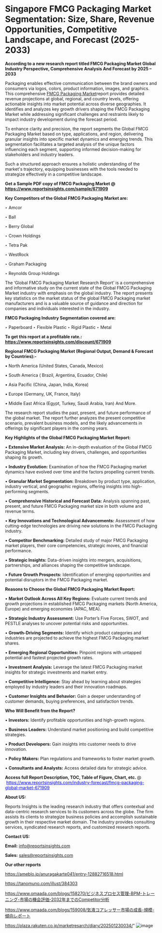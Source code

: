 # Singapore FMCG Packaging Market Segmentation: Size, Share, Revenue Opportunities, Competitive Landscape, and Forecast (2025-2033)

<strong>According to a new research report titled FMCG Packaging Market Global Industry Perspective, Comprehensive Analysis And Forecast by 2025 – 2033</strong>

Packaging enables effective communication between the brand owners and consumers via logos, colors, product information, images, and graphics. This comprehensive <a href=https://www.reportsinsights.com/sample/671909>FMCG Packaging Market</a>report provides detailed revenue projections at global, regional, and country levels, offering actionable insights into market potential across diverse geographies. It identifies and analyzes key growth drivers shaping the FMCG Packaging Market while addressing significant challenges and restraints likely to impact industry development during the forecast period.

To enhance clarity and precision, the report segments the Global FMCG Packaging Market based on type, applications, and region, delivering granular insights into specific market dynamics and emerging trends. This segmentation facilitates a targeted analysis of the unique factors influencing each segment, supporting informed decision-making for stakeholders and industry leaders.

Such a structured approach ensures a holistic understanding of the market's trajectory, equipping businesses with the tools needed to strategize effectively in a competitive landscape.

<strong>Get a Sample PDF copy of FMCG Packaging Market </strong><strong>@<a href=https://www.reportsinsights.com/sample/671909 style=color:#0000ff;> https://www.reportsinsights.com/sample/671909</a></strong></font>

<strong>Key Competitors of the Global FMCG Packaging Market are:</strong>

‣ Amcor

‣ Ball

‣ Berry Global

‣ Crown Holdings

‣ Tetra Pak

‣ WestRock

‣ Graham Packaging

‣ Reynolds Group Holdings

The ‘Global FMCG Packaging Market Research Report’ is a comprehensive and informative study on the current state of the Global FMCG Packaging Market industry with emphasis on the global industry. The report presents key statistics on the market status of the global FMCG Packaging market manufacturers and is a valuable source of guidance and direction for companies and individuals interested in the industry.

<strong>FMCG Packaging Industry Segmentation covered are:</strong>

‣ Paperboard
‣ Flexible Plastic
‣ Rigid Plastic
‣ Metal

<strong>To get this report at a profitable rate.: <a href=https://www.reportsinsights.com/discount/671909 style=color:#0000ff;>https://www.reportsinsights.com/discount/671909</a></strong></font>

<strong>Regional FMCG Packaging Market (Regional Output, Demand &amp; Forecast by Countries):-</strong>

• North America (United States, Canada, Mexico)

• South America ( Brazil, Argentina, Ecuador, Chile)

• Asia Pacific (China, Japan, India, Korea)

• Europe (Germany, UK, France, Italy)

• Middle East Africa (Egypt, Turkey, Saudi Arabia, Iran) And More.

The research report studies the past, present, and future performance of the global market. The report further analyzes the present competitive scenario, prevalent business models, and the likely advancements in offerings by significant players in the coming years.

<strong>Key Highlights of the Global FMCG Packaging Market Report:</strong>

• <strong>Extensive Market Analysis:</strong> An in-depth evaluation of the Global FMCG Packaging Market, including key drivers, challenges, and opportunities shaping its growth.

• <strong>Industry Evolution:</strong> Examination of how the FMCG Packaging market dynamics have evolved over time and the factors propelling current trends.

• <strong>Granular Market Segmentation:</strong> Breakdown by product type, application, industry vertical, and geographic regions, offering insights into high-performing segments.

• <strong>Comprehensive Historical and Forecast Data:</strong> Analysis spanning past, present, and future FMCG Packaging market size in both volume and revenue terms.

• <strong>Key Innovations and Technological Advancements:</strong> Assessment of how cutting-edge technologies are driving new solutions in the FMCG Packaging industry.

• <strong>Competitor Benchmarking:</strong> Detailed study of major FMCG Packaging market players, their core competencies, strategic moves, and financial performance.

• <strong>Strategic Insights:</strong> Data-driven insights into mergers, acquisitions, partnerships, and alliances shaping the competitive landscape.

• <strong>Future Growth Prospects:</strong> Identification of emerging opportunities and potential disruptors in the FMCG Packaging market.

<strong>Reasons to Choose the Global FMCG Packaging Market Report:</strong>

• <strong>Market Outlook Across All Key Regions:</strong> Evaluate current trends and growth projections in established FMCG Packaging markets (North America, Europe) and emerging economies (APAC, MEA).

• <strong>Strategic Industry Assessment:</strong> Use Porter’s Five Forces, SWOT, and PESTLE analyses to uncover potential risks and opportunities.

• <strong>Growth-Driving Segments:</strong> Identify which product categories and industries are projected to achieve the highest FMCG Packaging market shares.

• <strong>Emerging Regional Opportunities:</strong> Pinpoint regions with untapped potential and fastest projected growth rates.

• <strong>Investment Analysis:</strong> Leverage the latest FMCG Packaging market insights for strategic investments and market entry.

• <strong>Competitive Intelligence:</strong> Stay ahead by learning about strategies employed by industry leaders and their innovation roadmaps.

• <strong>Customer Insights and Behavior:</strong> Gain a deeper understanding of customer demands, buying preferences, and satisfaction trends.

<strong>Who Will Benefit from the Report?</strong>

• <strong>Investors:</strong> Identify profitable opportunities and high-growth regions.

• <strong>Business Leaders:</strong> Understand market positioning and build competitive strategies.

• <strong>Product Developers:</strong> Gain insights into customer needs to drive innovation.

• <strong>Policy Makers:</strong> Plan regulations and frameworks to foster market growth.

• <strong>Consultants and Analysts:</strong> Access detailed data for strategic advice.
</ul>
<strong>Access full Report Description, TOC, Table of Figure, Chart, etc. </strong>@  <a href=https://www.reportsinsights.com/industry-forecast/fmcg-packaging-global-market-671909 style=color:#0000ff;>https://www.reportsinsights.com/industry-forecast/fmcg-packaging-global-market-671909</a></font>

<strong><strong>About US</strong>:</strong>

Reports Insights is the leading research industry that offers contextual and data-centric research services to its customers across the globe. The firm assists its clients to strategize business policies and accomplish sustainable growth in their respective market domain. The industry provides consulting services, syndicated research reports, and customized research reports.

<strong>Contact US:</strong>

<p class=""""><b>Email:</b> <a href=mailto:info@reportsinsights.com>info@reportsinsights.com</a></p>
<p class=""""><b>Sales:</b> <a href=mailto:sales@reportsinsights.com>sales@reportsinsights.com</a></p>

<strong>Our other reports</strong>

<a href=https://ameblo.jp/anuragakarte041/entry-12882716518.html>https://ameblo.jp/anuragakarte041/entry-12882716518.html</a>

<a href=https://tanomuno.com/illust/384303>https://tanomuno.com/illust/384303</a>

<a href=https://www.omaada.com/blogs/158270/ビジネスプロセス管理-BPM-トレーニング-市場の機会評価-2032年までのCompetitor分析>https://www.omaada.com/blogs/158270/ビジネスプロセス管理-BPM-トレーニング-市場の機会評価-2032年までのCompetitor分析</a>

<a href=https://www.omaada.com/blogs/159008/気液コアレッサー市場の成長-規模-傾向レポート>https://www.omaada.com/blogs/159008/気液コアレッサー市場の成長-規模-傾向レポート</a>

<a href=https://plaza.rakuten.co.jp/marketresarch/diary/202501230034/>https://plaza.rakuten.co.jp/marketresarch/diary/202501230034/</a>"
![image](https://github.com/user-attachments/assets/6333acbe-1368-492d-a4bb-5fe865682c9c)
